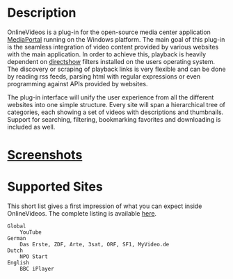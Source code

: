 # Description

OnlineVideos is a plug-in for the open-source media center application [MediaPortal](http://www.team-mediaportal.com/) running on the Windows platform. The main goal of this plug-in is the seamless integration of video content provided by various websites with the main application. In order to achieve this, playback is heavily dependent on [directshow](http://wikipedia.org/wiki/DirectShow) filters installed on the users operating system. The discovery or scraping of playback links is very flexible and can be done by reading rss feeds, parsing html with regular expressions or even programming against APIs provided by websites.

The plug-in interface will unify the user experience from all the different websites into one simple structure. Every site will span a hierarchical tree of categories, each showing a set of videos with descriptions and thumbnails. Support for searching, filtering, bookmarking favorites and downloading is included as well.

# [Screenshots](https://github.com/MediaPortal/mp-onlinevideos2/wiki/ScreenShots)

# Supported Sites

This short list gives a first impression of what you can expect inside OnlineVideos. The complete listing is available [here](https://ov2.team-mediaportal.com/).

    Global
        YouTube 
    German
        Das Erste, ZDF, Arte, 3sat, ORF, SF1, MyVideo.de 
    Dutch
        NPO Start
    English
        BBC iPlayer 
